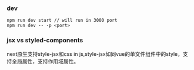 ### dev
```
npm run dev start // will run in 3000 port
npm run dev -- -p <port> 
```

### jsx vs styled-components
  next原生支持style-jsx和css in js,style-jsx如同vue的单文件组件中的style，支持全局属性，支持作用域属性。